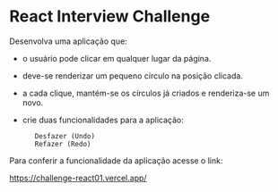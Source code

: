 
# React Interview Challenge

Desenvolva uma aplicação que: 

- o usuário pode clicar em qualquer lugar da página.

- deve-se renderizar um pequeno círculo na posição clicada.

- a cada clique, mantém-se os círculos já criados e renderiza-se um novo.

- crie duas funcionalidades para a aplicação:

         Desfazer (Undo)
         Refazer (Redo)

Para conferir a funcionalidade da 
aplicação acesse o link: <p> https://challenge-react01.vercel.app/